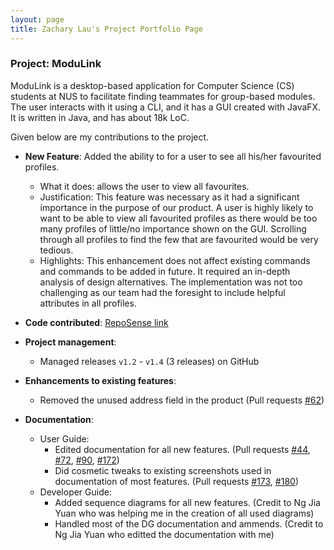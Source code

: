 ```yaml
---
layout: page
title: Zachary Lau's Project Portfolio Page
---
```


### Project: ModuLink

ModuLink is a desktop-based application for Computer Science (CS) students at NUS to facilitate finding teammates for group-based modules. The user interacts with it using a CLI, and it has a GUI created with JavaFX. It is written in Java, and has about 18k LoC.

Given below are my contributions to the project.

* **New Feature**: Added the ability to for a user to see all his/her favourited profiles.
  * What it does: allows the user to view all favourites. 
  * Justification: This feature was necessary as it had a significant importance in the purpose of our product. A user is highly likely to want to be able to view all favourited profiles as there would be too many profiles of little/no importance shown on the GUI. Scrolling through all profiles to find the few that are favourited would be very tedious.
  * Highlights: This enhancement does not affect existing commands and commands to be added in future. It required an in-depth analysis of design alternatives. The implementation was not too challenging as our team had the foresight to include helpful attributes in all profiles.

* **Code contributed**: [RepoSense link](https://nus-cs2103-ay2122s1.github.io/tp-dashboard/?search=zacharylwy&sort=groupTitle&sortWithin=title&timeframe=commit&mergegroup=&groupSelect=groupByRepos&breakdown=true&checkedFileTypes=docs~functional-code~test-code~other&since=2021-09-17)

* **Project management**:
  * Managed releases `v1.2` - `v1.4` (3 releases) on GitHub

* **Enhancements to existing features**:
  * Removed the unused address field in the product (Pull requests [\#62](https://github.com/AY2122S1-CS2103T-W12-4/tp/pull/62))

* **Documentation**:
  * User Guide:
    * Edited documentation for all new features. (Pull requests [\#44](https://github.com/AY2122S1-CS2103T-W12-4/tp/pull/44), [\#72](https://github.com/AY2122S1-CS2103T-W12-4/tp/pull/72), [\#90](https://github.com/AY2122S1-CS2103T-W12-4/tp/pull/90), [\#172](https://github.com/AY2122S1-CS2103T-W12-4/tp/pull/172))
    * Did cosmetic tweaks to existing screenshots used in documentation of most features. (Pull requests [\#173](https://github.com/AY2122S1-CS2103T-W12-4/tp/pull/173), [\#180](https://github.com/AY2122S1-CS2103T-W12-4/tp/pull/180))
  * Developer Guide:
    * Added sequence diagrams for all new features. (Credit to Ng Jia Yuan who was helping me in the creation of all used diagrams)
    * Handled most of the DG documentation and ammends. (Credit to Ng Jia Yuan who editted the documentation with me)
